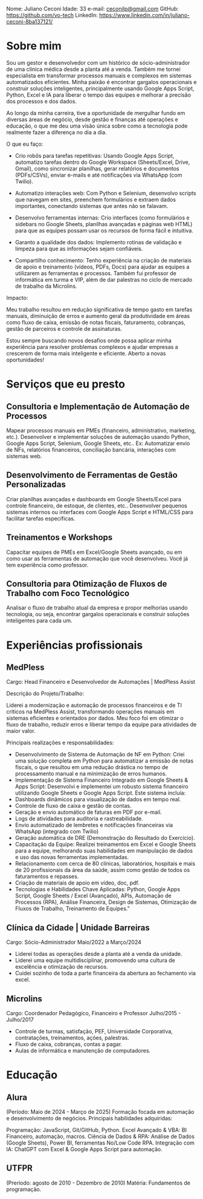 Nome: Juliano Ceconi
Idade: 33
e-mail: ceconilp@gmail.com
GitHub: https://github.com/vo-tech
LinkedIn: https://www.linkedin.com/in/juliano-ceconi-8ba137121/



# Sobre mim
Sou um gestor e desenvolvedor com um histórico de sócio-administrador de uma clínica médica desde a planta até a venda. Também me tornei especialista em transformar processos manuais e complexos em sistemas automatizados eficientes. Minha paixão é encontrar gargalos operacionais e construir soluções inteligentes, principalmente usando Google Apps Script, Python, Excel e IA para liberar o tempo das equipes e melhorar a precisão dos processos e dos dados.

Ao longo da minha carreira, tive a oportunidade de mergulhar fundo em diversas áreas de negócio, desde gestão e finanças até operações e educação, o que me deu uma visão única sobre como a tecnologia pode realmente fazer a diferença no dia a dia.

O que eu faço:
* Crio robôs para tarefas repetitivas: Usando Google Apps Script, automatizo tarefas dentro do Google Workspace (Sheets/Excel, Drive, Gmail), como sincronizar planilhas, gerar relatórios e documentos (PDFs/CSVs), enviar e-mails e até notificações via WhatsApp (com Twilio).

* Automatizo interações web: Com Python e Selenium, desenvolvo scripts que navegam em sites, preenchem formulários e extraem dados importantes, conectando sistemas que antes não se falavam.

* Desenvolvo ferramentas internas: Crio interfaces (como formulários e sidebars no Google Sheets, planilhas avançadas e páginas web HTML) para que as equipes possam usar os recursos de forma fácil e intuitiva.

* Garanto a qualidade dos dados: Implemento rotinas de validação e limpeza para que as informações sejam confiáveis.

* Compartilho conhecimento: Tenho experiência na criação de materiais de apoio e treinamento (vídeos, PDFs, Docs) para ajudar as equipes a utilizarem as ferramentas e processos. Também fui professor de informática em turma e VIP, além de dar palestras no ciclo de mercado de trabalho da Microlins.

Impacto:

Meu trabalho resultou em redução significativa de tempo gasto em tarefas manuais, diminuição de erros e aumento geral da produtividade em áreas como fluxo de caixa, emissão de notas fiscais, faturamento, cobranças, gestão de parceiros e controle de assinaturas.

Estou sempre buscando novos desafios onde possa aplicar minha experiência para resolver problemas complexos e ajudar empresas a crescerem de forma mais inteligente e eficiente. Aberto a novas oportunidades!


# Serviços que eu presto

## Consultoria e Implementação de Automação de Processos
Mapear processos manuais em PMEs (financeiro, administrativo, marketing, etc.).
Desenvolver e implementar soluções de automação usando Python, Google Apps Script, Selenium, Google Sheets, etc..
Ex: Automatizar envio de NFs, relatórios financeiros, conciliação bancária, interações com sistemas web.
## Desenvolvimento de Ferramentas de Gestão Personalizadas
Criar planilhas avançadas e dashboards em Google Sheets/Excel para controle financeiro, de estoque, de clientes, etc..
Desenvolver pequenos sistemas internos ou interfaces com Google Apps Script e HTML/CSS  para facilitar tarefas específicas.
## Treinamentos e Workshops
Capacitar equipes de PMEs em Excel/Google Sheets avançado, ou em como usar as ferramentas de automação que você desenvolveu. Você já tem experiência como professor.
## Consultoria para Otimização de Fluxos de Trabalho com Foco Tecnológico
Analisar o fluxo de trabalho atual da empresa e propor melhorias usando tecnologia, ou seja, encontrar gargalos operacionais e construir soluções inteligentes para cada um.


# Experiências profissionais
## MedPless
Cargo: Head Financeiro e Desenvolvedor de Automações | MedPless Assist

Descrição do Projeto/Trabalho:

Liderei a modernização e automação de processos financeiros e de TI críticos na MedPless Assist, transformando operações manuais em sistemas eficientes e orientados por dados. Meu foco foi em otimizar o fluxo de trabalho, reduzir erros e liberar tempo da equipe para atividades de maior valor.

Principais realizações e responsabilidades:

- Desenvolvimento de Sistema de Automação de NF em Python: Criei uma solução completa em Python para automatizar a emissão de notas fiscais, o que resultou em uma redução drástica no tempo de processamento manual e na minimização de erros humanos. 
- Implementação de Sistema Financeiro Integrado em Google Sheets & Apps Script: Desenvolvi e implementei um robusto sistema financeiro utilizando Google Sheets e Google Apps Script.  Este sistema incluía: 
- Dashboards dinâmicos para visualização de dados em tempo real. 
- Controle de fluxo de caixa e gestão de contas. 
- Geração e envio automático de faturas em PDF por e-mail. 
- Logs de atividades para auditoria e rastreabilidade. 
- Envio automatizado de lembretes e notificações financeiras via WhatsApp (integrado com Twilio)
- Geração automática de DRE (Demonstração do Resultado do Exercício). 
- Capacitação da Equipe: Realizei treinamentos em Excel e Google Sheets para a equipe, melhorando suas habilidades em manipulação de dados e uso das novas ferramentas implementadas. 
- Relacionamento com cerca de 80 clínicas, laboratórios, hospitais e mais de 20 profissionais da área da saúde, assim como gestão de todos os faturamentos e repasses.
- Criação de materiais de apoio em vídeo, doc, pdf.
- Tecnologias e Habilidades Chave Aplicadas:
Python, Google Apps Script, Google Sheets / Excel (Avançado), APIs, Automação de Processos (RPA), Análise Financeira, Design de Sistemas, Otimização de Fluxos de Trabalho, Treinamento de Equipes."

## Clínica da Cidade | Unidade Barreiras 
Cargo: Sócio-Administrador
Maio/2022 a Março/2024

- Liderei todas as operações desde a planta até a venda da unidade.
- Liderei uma equipe multidisciplinar, promovendo uma cultura de excelência e otimização de recursos.
- Cuidei sozinho de toda a parte financeira da abertura ao fechamento via excel.

## Microlins
Cargo: Coordenador Pedagógico, Financeiro e Professor
Julho/2015 - Julho/2017

- Controle de turmas, satisfação, PEF, Universidade Corporativa, contratações, treinamentos, ações, palestras.
- Fluxo de caixa, cobranças, contas a pagar.
- Aulas de informática e manutenção de computadores.


# Educação

## Alura
(Período: Maio de 2024 - Março de 2025)
Formação focada em automação e desenvolvimento de negócios. Principais habilidades adquiridas:

Programação: JavaScript, Git/GitHub, Python.
Excel Avançado & VBA: BI Financeiro, automação, macros.
Ciência de Dados & RPA: Análise de Dados (Google Sheets), Power BI, ferramentas No/Low Code RPA.
Integração com IA: ChatGPT com Excel & Google Apps Script para automação.

## UTFPR
(Preríodo: agosto de 2010 - Dezembro de 2010)
Matéria: Fundamentos de programação.
